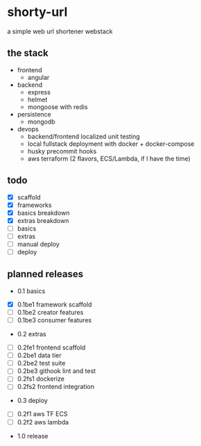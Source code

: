 # shorty-url

a simple web url shortener webstack

## the stack

- frontend
    - angular
- backend
    - express
    - helmet
    - mongoose with redis
- persistence
    - mongodb
- devops
    - backend/frontend localized unit testing
    - local fullstack deployment with docker + docker-compose
    - husky precommit hooks
    - aws terraform (2 flavors, ECS/Lambda, if I have the time)


## todo

- [x] scaffold
- [x] frameworks
- [x] basics breakdown
- [x] extras breakdown
- [ ] basics
- [ ] extras
- [ ] manual deploy
- [ ] deploy

## planned releases

- 0.1 basics
- [x] 0.1be1 framework scaffold
- [ ] 0.1be2 creator features
- [ ] 0.1be3 consumer features
- 0.2 extras
- [ ] 0.2fe1 frontend scaffold
- [ ] 0.2be1 data tier
- [ ] 0.2be2 test suite
- [ ] 0.2be3 githook lint and test
- [ ] 0.2fs1 dockerize
- [ ] 0.2fs2 frontend integration
- 0.3 deploy
- [ ] 0.2f1 aws TF ECS
- [ ] 0.2f2 aws lambda
- 1.0 release